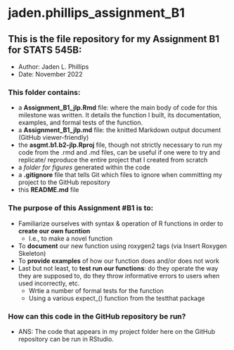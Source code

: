 # jaden.phillips_assignment_B1
## This is the file repository for my **Assignment B1** for **STATS 545B**:
- Author: Jaden L. Phillips
- Date: November 2022


### This folder contains:
- a **Assignment_B1_jlp.Rmd** file: where the main body of code for this milestone was written. It details the function I built, its documentation, examples, and formal tests of the function.
- a **Assignment_B1_jlp.md** file: the knitted Markdown output document (GitHub viewer-friendly)
- the **asgmt.b1.b2-jlp.Rproj** file, though not strictly necessary to run my code from the .rmd and .md files, can be useful if one were to try and replicate/ reproduce the entire project that I created from scratch
- a *folder for figures* generated within the code
- a **.gitignore** file that tells Git which files to ignore when committing my project to the GitHub repository
- this **README.md** file


### The purpose of this Assignment #B1 is to:
- Familiarize ourselves with syntax & operation of R functions in order to **create our own fucntion**
   - I.e., to make a novel function
- To **document** our new function using roxygen2 tags (via Insert Roxygen Skeleton)
- To **provide examples** of how our function does and/or does not work
- Last but not least, to **test run our functions**: do they operate the way they are supposed to, do they throw informative errors to users when used incorrectly, etc.
    - Wrtie a number of formal tests for the function
    - Using a various expect_() function from the testthat package 

### How can this code in the GitHub repository be run?
- ANS: The code that appears in my project folder here on the GitHub repository can be run in RStudio.

